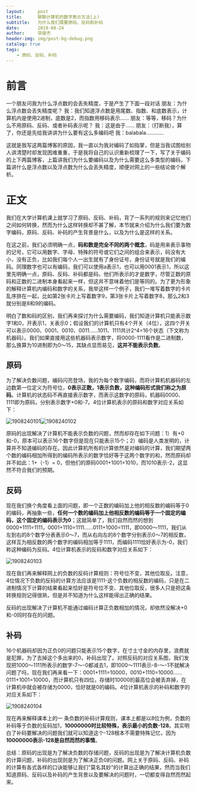 ```yaml
---
layout:     post
title:      聊聊计算机的数字表示方法(上)
subtitle:   为什么我们需要原码、反码和补码
date:       2019-08-24
author:     邬俊杰
header-img: img/post-bg-debug.png
catalog: true
tags:
    - 原码、反码、补码
---
```


# 前言

一个朋友问我为什么浮点数的会丢失精度，于是产生了下面一段对话
朋友：为什么浮点数会丢失精度呢？
我：我们知道浮点数是用尾数、指数、和底数表示，计算机内是使用2进制，底数是2，而指数用移码表示……
朋友：等等，移码？为什么不用原码、反码、或者补码表示呢？
我：这是由于……
朋友：（打断我），算了，你还是先给我讲讲为什么要有这么多编码吧
我：balabala…………

这就是我写这两篇博客的原因，我一直以为我对编码了如指掌，但是当我试图给别人讲清楚时却发现困难重重，于是我将自己的认识重新梳理了一下，写了关于编码的上下两篇博客，上篇讲我们为什么要编码以及为什么需要这么多类型的编码，下篇讲什么是浮点数以及浮点数为什么会丢失精度，顺便对网上的一些结论做个解析。

# 正文

我们在大学计算机课上就学习了原码、反码、补码，背了一系列的规则来记忆他们之间如何转换，然而为什么这样转换却不甚了解，本节就来介绍为什么我们要为数字编码，原码、反码、补码的产生背景是什么，以及为什么是这样的关系。

在这之前，我们必须明确一点，**码和数是完全不同的两个概念**，码是用来表示事物的记号，它可以用数字、字母、特殊的符号或它们之间的组合来表示，码没有大小，没有正负，比如我们每个人一出生就有了身份证号，身份证号就是我们的编码。同理数字也可以有编码，我们可以使用a表示1，也可以用0001表示1，所以这里先明确一点，原码、反码、补码都是码，他们所表示的才是数字，尽管正数的原码和正数的二进制本身看起来一样，但这并不意味着他们是等同的。为了更为形象的解释计算机内编码和数字的关系，我举这样一个例子，我们一堆写着数字的卡片乱序排在一起，比如第2张卡片上写着数字9，第3张卡片上写着数字8，那么2和3就分别是8和9的编码。

明白了数和码的区别，我们再来探讨为什么需要编码，我们知道计算机只能表示数字1和0，开表示1，关表示0；假设我们的计算机只有4个开关（4位），这四个开关可以表示0000、0001、0010、0011……1011、1111共计2^4=16个状态（下文称为机器码）。我们如果直接用这些机器码表示数字，将0000-1111看作是二进制数，那么换算为10进制即为0～15，其缺点显而易见，**这并不能表示负数**。

## 原码

为了解决负数问题，编码闪亮登场，我的为每个数字编码，而将计算机机器码的左边数第一位定义为符号位，**0表示正数，1表示负数，这种编码形式我们称之为原码**。计算机的状态码不再直接表示数字，而表示这数字的原码，机器码0000、1111即为原码，分别表示数字+0和-7。4位计算机表示的原码和数字对应关系如下：

![1908240101](https://wujunjiesd.github.io/img/post/1908240101.png)![1908240102](https://wujunjiesd.github.io/img/post/1908240102.png)

原码的出现解决了计算机不能表示负数的问题，然而却存在如下问题：1）有+0和-0，原本可以表示16个数字但是现在只能表示15个；2）编码是人类发明的，计算并不知道编码的存在。因此计算机所有的计算依然是对编码的计算，我们期望两个数的编码相加所得到的编码所表示的数字恰好等于这两个数字的和，然而原码却并不如此：1+（-1）= 0，但他们的原码0001+1001=1010，而1010表示-2，这显然不符合我们的预期。

## 反码

现在我们换个角度看上面的问题，即一个正数的编码加上他的相反数的编码等于0的编码，再抽象一些，**任何一个数的编码加上他相反数的编码等于一个固定的编码，这个固定的编码表示为0**；这就简单了，我们自然而然的想到0000+1111=1111，0001+1110=1111……0111+1000=1111，即0000～1111，我们从左到右的8个数字分表表示0～7，而从右向左的8个数字分别表示0～7的相反数，这样互为相反数的两个数字的编码相加等于1111，而编码1111恰好表示为-0，我们称这种编码为反码。4位计算机表示的反码和数字对应关系如下：

![1908240103](https://wujunjiesd.github.io/img/post/1908240103.png)

现在我们再来解释网上的负数的反码计算规则：符号位不变，其他位取反。注意，4位情况下负数的反码的计算方法应该是1111-这个负数的相反数的编码，只是在二进制情况下计算的结果看起来恰好是符号位不变、其他位取反，很多人只是把这条转换规则记得很熟，但是并不知道为什么这样能得出正确的结果。

反码的出现解决了计算机不能通过编码计算正负数相加的情况，却依然没解决+0和-0同时存在的问题。

## 补码

16个机器码却因为正负0的问题只能表示15个数字，在寸土寸金的内存里，浪费就是犯罪，为了去掉这个多出来的0，补码出现了。对照反码的对应关系图，我们发现把1000～1111所表示的数字-7～-0都减去1，即1000～1111表示-8-～-1不就解决问题了吗，现在我们再来看一下：0001+1111=10000，0010+1110=10000……0111+1001=10000，而计算机只有四位，存储时10000的最高位会被丢弃掉，在计算机中就会被存储为0000，恰好就是0的编码。4位计算机表示的补码和数字的对应关系如下：

![1908240104](https://wujunjiesd.github.io/img/post/1908240104.png)

现在再来解释课本上的一 条负数的补码计算规则，课本上都是以8位为例，负数的补码等于负数的反码加1，**10000000时比较特殊，表示最小的负数-128**。其实明白了补码要解决的问题我们就可以知道这个-128根本不需要特殊记忆，因为**10000000表示-128是自然而然的事情**。

总结：原码的出现是为了解决负数的存储问题，反码的出现是为了解决计算机负数的计算问题，补码的出现则是为了解决正负0的问题。网上关于原码、反码、补码的计算有各式各样的口诀能够让我们“莫名其妙”的计算出正确的结果，然而当我们知道原码、反码以及补码的产生背景以及要解决的问题时，一切都变得自然而然起来。